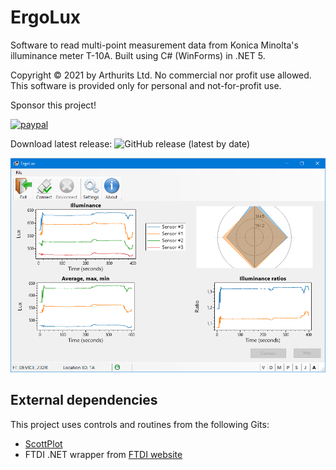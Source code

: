 # ErgoLux
Software to read multi-point measurement data from Konica Minolta's illuminance meter T-10A. Built using C# (WinForms) in .NET 5.

Copyright © 2021 by Arthurits Ltd. No commercial nor profit use allowed. This software is provided only for personal and not-for-profit use.

Sponsor this project!

[![paypal](https://www.paypalobjects.com/en_US/i/btn/btn_donateCC_LG.gif)](https://www.paypal.com/paypalme/ArthuritsLtd)

Download latest release: ![GitHub release (latest by date)](https://img.shields.io/github/v/release/arthurits/ErgoLux?include_prereleases)

![Screenshot](/ErgoLux/images/screenshot.png?raw=true "ErgoLux GUI")

## External dependencies
This project uses controls and routines from the following Gits:
* [ScottPlot](https://github.com/ScottPlot/ScottPlot)
* FTDI .NET wrapper from [FTDI website](https://ftdichip.com/wp-content/uploads/2020/07/FTD2XX_NET.zip)
